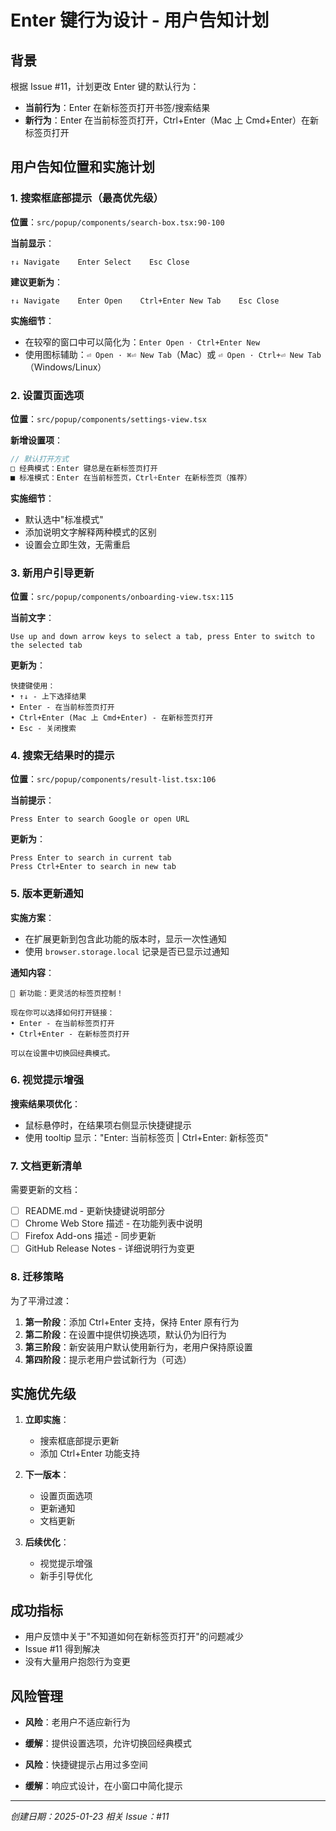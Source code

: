 # Enter 键行为设计 - 用户告知计划

## 背景
根据 Issue #11，计划更改 Enter 键的默认行为：
- **当前行为**：Enter 在新标签页打开书签/搜索结果
- **新行为**：Enter 在当前标签页打开，Ctrl+Enter（Mac 上 Cmd+Enter）在新标签页打开

## 用户告知位置和实施计划

### 1. 搜索框底部提示（最高优先级）
**位置**：`src/popup/components/search-box.tsx:90-100`

**当前显示**：
```
↑↓ Navigate    Enter Select    Esc Close
```

**建议更新为**：
```
↑↓ Navigate    Enter Open    Ctrl+Enter New Tab    Esc Close
```

**实施细节**：
- 在较窄的窗口中可以简化为：`Enter Open · Ctrl+Enter New`
- 使用图标辅助：`⏎ Open · ⌘⏎ New Tab`（Mac）或 `⏎ Open · Ctrl+⏎ New Tab`（Windows/Linux）

### 2. 设置页面选项
**位置**：`src/popup/components/settings-view.tsx`

**新增设置项**：
```typescript
// 默认打开方式
□ 经典模式：Enter 键总是在新标签页打开
■ 标准模式：Enter 在当前标签页，Ctrl+Enter 在新标签页（推荐）
```

**实施细节**：
- 默认选中"标准模式"
- 添加说明文字解释两种模式的区别
- 设置会立即生效，无需重启

### 3. 新用户引导更新
**位置**：`src/popup/components/onboarding-view.tsx:115`

**当前文字**：
```
Use up and down arrow keys to select a tab, press Enter to switch to the selected tab
```

**更新为**：
```
快捷键使用：
• ↑↓ - 上下选择结果
• Enter - 在当前标签页打开
• Ctrl+Enter (Mac 上 Cmd+Enter) - 在新标签页打开
• Esc - 关闭搜索
```

### 4. 搜索无结果时的提示
**位置**：`src/popup/components/result-list.tsx:106`

**当前提示**：
```
Press Enter to search Google or open URL
```

**更新为**：
```
Press Enter to search in current tab
Press Ctrl+Enter to search in new tab
```

### 5. 版本更新通知
**实施方案**：
- 在扩展更新到包含此功能的版本时，显示一次性通知
- 使用 `browser.storage.local` 记录是否已显示过通知

**通知内容**：
```
🎉 新功能：更灵活的标签页控制！

现在你可以选择如何打开链接：
• Enter - 在当前标签页打开
• Ctrl+Enter - 在新标签页打开

可以在设置中切换回经典模式。
```

### 6. 视觉提示增强
**搜索结果项优化**：
- 鼠标悬停时，在结果项右侧显示快捷键提示
- 使用 tooltip 显示："Enter: 当前标签页 | Ctrl+Enter: 新标签页"

### 7. 文档更新清单
需要更新的文档：
- [ ] README.md - 更新快捷键说明部分
- [ ] Chrome Web Store 描述 - 在功能列表中说明
- [ ] Firefox Add-ons 描述 - 同步更新
- [ ] GitHub Release Notes - 详细说明行为变更

### 8. 迁移策略
为了平滑过渡：
1. **第一阶段**：添加 Ctrl+Enter 支持，保持 Enter 原有行为
2. **第二阶段**：在设置中提供切换选项，默认仍为旧行为
3. **第三阶段**：新安装用户默认使用新行为，老用户保持原设置
4. **第四阶段**：提示老用户尝试新行为（可选）

## 实施优先级

1. **立即实施**：
   - 搜索框底部提示更新
   - 添加 Ctrl+Enter 功能支持

2. **下一版本**：
   - 设置页面选项
   - 更新通知
   - 文档更新

3. **后续优化**：
   - 视觉提示增强
   - 新手引导优化

## 成功指标

- 用户反馈中关于"不知道如何在新标签页打开"的问题减少
- Issue #11 得到解决
- 没有大量用户抱怨行为变更

## 风险管理

- **风险**：老用户不适应新行为
- **缓解**：提供设置选项，允许切换回经典模式

- **风险**：快捷键提示占用过多空间
- **缓解**：响应式设计，在小窗口中简化提示

---

*创建日期：2025-01-23*
*相关 Issue：#11*